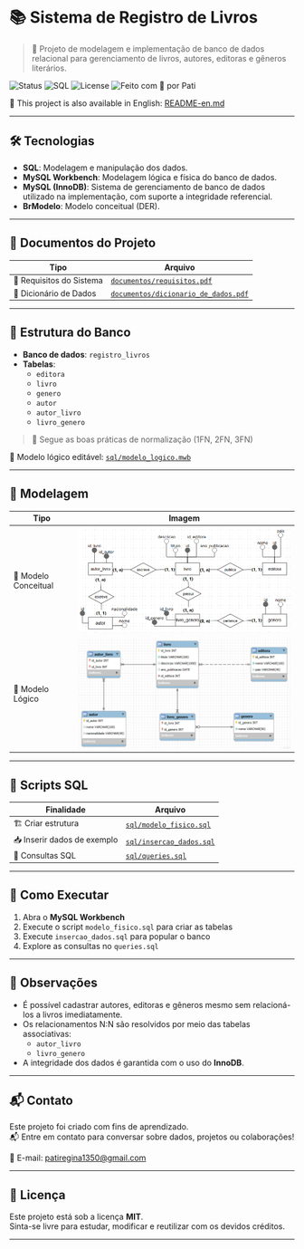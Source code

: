 # 📚 Sistema de Registro de Livros
> 🎯 Projeto de modelagem e implementação de banco de dados relacional para gerenciamento de livros, autores, editoras e gêneros literários.

![Status](https://img.shields.io/badge/status-em%20desenvolvimento-fbc02d?style=flat-square)
![SQL](https://img.shields.io/badge/SQL-MySQL-blue?style=flat-square)
![License](https://img.shields.io/badge/license-MIT-lightgrey?style=flat-square)
![Feito com 💜 por Pati](https://img.shields.io/badge/feito%20com-%F0%9F%92%99%20por%20Pati-9c27b0?style=flat-square)

📘 This project is also available in English: [README-en.md](./README-en.md)

---

## 🛠️ Tecnologias
- **SQL**: Modelagem e manipulação dos dados.
- **MySQL Workbench**: Modelagem lógica e física do banco de dados.
- **MySQL (InnoDB)**: Sistema de gerenciamento de banco de dados utilizado na implementação, com suporte a integridade referencial.
- **BrModelo**: Modelo conceitual (DER).

---

## 📄 Documentos do Projeto

| Tipo                         | Arquivo                                                                 |
|-----------------------------|-------------------------------------------------------------------------|
| 📑 Requisitos do Sistema     | [`documentos/requisitos.pdf`](./documentos/requisitos.pdf)             |
| 📘 Dicionário de Dados       | [`documentos/dicionario_de_dados.pdf`](./documentos/dicionario_de_dados.pdf) |

---

## 🧱 Estrutura do Banco

- **Banco de dados**: `registro_livros`
- **Tabelas**:
  - `editora` 
  - `livro` 
  - `genero` 
  - `autor` 
  - `autor_livro` 
  - `livro_genero`
 
> 🧠 Segue as boas práticas de normalização (1FN, 2FN, 3FN)

📘 Modelo lógico editável: [`sql/modelo_logico.mwb`](./sql/modelo_logico.mwb)

---

## 🧠 Modelagem

| Tipo                | Imagem |
|---------------------|--------|
| 🧩 Modelo Conceitual | ![Modelo Conceitual](./modelos/modelo_conceitual.png) |
| 🧠 Modelo Lógico     | ![Modelo Lógico](./modelos/modelo_logico.png)         |

---

## 🧪 Scripts SQL

| Finalidade                 | Arquivo                                               |
|---------------------------|--------------------------------------------------------|
| 🏗️ Criar estrutura         | [`sql/modelo_fisico.sql`](./sql/modelo_fisico.sql)    |
| 📥 Inserir dados de exemplo| [`sql/insercao_dados.sql`](./sql/insercao_dados.sql)  |
| 🔎 Consultas SQL           | [`sql/queries.sql`](./sql/queries.sql)                |

---

## 🚀 Como Executar

1. Abra o **MySQL Workbench**
2. Execute o script `modelo_fisico.sql` para criar as tabelas
3. Execute `insercao_dados.sql` para popular o banco
4. Explore as consultas no `queries.sql`

---

## 🧠 Observações

- É possível cadastrar autores, editoras e gêneros mesmo sem relacioná-los a livros imediatamente.
- Os relacionamentos N:N são resolvidos por meio das tabelas associativas:
  - `autor_livro`
  - `livro_genero`
- A integridade dos dados é garantida com o uso do **InnoDB**.

---

## 📬 Contato

Este projeto foi criado com fins de aprendizado.  
📬 Entre em contato para conversar sobre dados, projetos ou colaborações!

📧 E-mail: [patiregina1350@gmail.com](mailto:patiregina1350@gmail.com)

---

## 📝 Licença

Este projeto está sob a licença **MIT**.  
Sinta-se livre para estudar, modificar e reutilizar com os devidos créditos.

---
